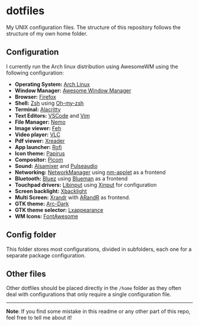 # dotfiles

My UNIX configuration files. The structure of this repository follows the structure of my own home folder.

## Configuration 

I currently run the Arch linux distribution using AwesomeWM using the following configuration:

- **Operating System:** [Arch Linux](https://www.archlinux.org/)
- **Window Manager:** [Awesome Window Manager](https://awesomewm.org/)
- **Browser:** [Firefox](https://www.mozilla.org/en-US/firefox/new/)
- **Shell:** [Zsh](https://www.zsh.org/) using [Oh-my-zsh](https://ohmyz.sh/)
- **Terminal:** [Alacritty](https://github.com/alacritty/alacritty)
- **Text Editors:** [VSCode](https://code.visualstudio.com/) and [Vim](https://www.vim.org/)
- **File Manager:** [Nemo](https://github.com/linuxmint/nemo)
- **Image viewer:** [Feh](https://feh.finalrewind.org/)
- **Video player:** [VLC](https://www.videolan.org/vlc/)
- **Pdf viewer:** [Xreader](https://github.com/linuxmint/xreader/)
- **App launcher:** [Rofi](https://github.com/davatorium/rofi)
- **Icon theme:** [Papirus](https://github.com/PapirusDevelopmentTeam/papirus-icon-theme)
- **Compositor:** [Picom](https://github.com/yshui/picom)
- **Sound:** [Alsamixer](https://wiki.archlinux.org/index.php/Advanced_Linux_Sound_Architecture#Unmuting_the_channels) and [Pulseaudio](https://wiki.archlinux.org/index.php/PulseAudio)
- **Networking:** [NetworkManager](https://wiki.gnome.org/Projects/NetworkManager/) using [nm-applet](https://www.archlinux.org/packages/?name=network-manager-applet) as a frontend
- **Bluetooth:** [Bluez](http://www.bluez.org/) using [Blueman](https://github.com/blueman-project/blueman) as a frontend
- **Touchpad drivers:** [Libinput](https://freedesktop.org/wiki/Software/libinput/) using [Xinput](https://wiki.archlinux.org/index.php/Libinput#Configuration) for configuration
- **Screen backlight:** [Xbacklight](https://www.archlinux.org/packages/?name=xorg-xbacklight)
- **Multi Screen:** [Xrandr](https://wiki.archlinux.org/index.php/Xrandr) with [ARandR](https://christian.amsuess.com/tools/arandr/) as frontend.
- **GTK theme:** [Arc-Dark](https://github.com/jnsh/arc-theme)
- **GTK theme selector:** [Lxappearance](https://wiki.lxde.org/en/LXAppearance)
- **WM Icons:** [FontAwesome](https://fontawesome.com/)

## Config folder

This folder stores most configurations, divided in subfolders, each one for a separate package configuration.


## Other files

Other dotfiles should be placed directly in the `/home` folder as they often deal with configurations that only require a single configuration file.

--- 

**Note**: If you find some mistake in this readme or any other part of this repo, feel free to tell me about it!
